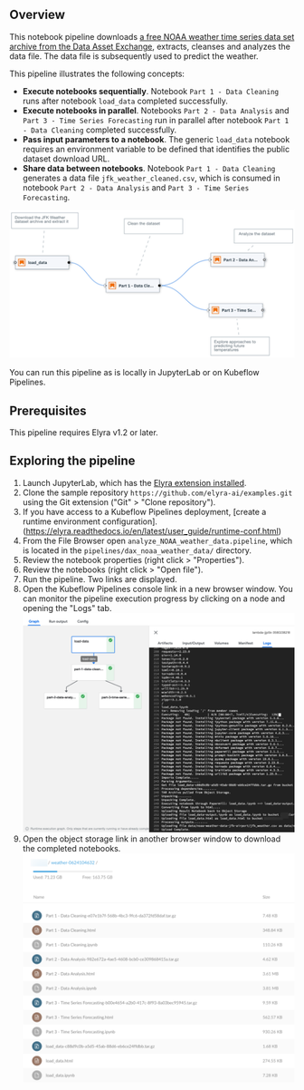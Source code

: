 <!--
{% comment %}
Copyright 2018-2023 Elyra Authors

Licensed under the Apache License, Version 2.0 (the "License");
you may not use this file except in compliance with the License.
You may obtain a copy of the License at

http://www.apache.org/licenses/LICENSE-2.0

Unless required by applicable law or agreed to in writing, software
distributed under the License is distributed on an "AS IS" BASIS,
WITHOUT WARRANTIES OR CONDITIONS OF ANY KIND, either express or implied.
See the License for the specific language governing permissions and
limitations under the License.
{% endcomment %}
-->
## Overview

This notebook pipeline downloads [a free NOAA weather time series data set archive from the Data Asset Exchange](https://developer.ibm.com/exchanges/data/all/jfk-weather-data/), extracts, cleanses and analyzes the data file. The data file is subsequently used to predict the weather. 

This pipeline illustrates the following concepts:
 - **Execute notebooks sequentially**. Notebook `Part 1 - Data Cleaning` runs after notebook `load_data` completed successfully.
 - **Execute notebooks in parallel**. Notebooks `Part 2 - Data Analysis` and `Part 3 - Time Series Forecasting` run in parallel after notebook `Part 1 - Data Cleaning` completed successfully.
 - **Pass input parameters to a notebook**. The generic `load_data` notebook requires an environment variable to be defined that identifies the public dataset download URL.
 - **Share data between notebooks**. Notebook `Part 1 - Data Cleaning` generates a data file `jfk_weather_cleaned.csv`, which is consumed in notebook `Part 2 - Data Analysis` and `Part 3 - Time Series Forecasting`.

![pipeline snapshot](doc/images/pipeline_snapshot.png)

You can run this pipeline as is locally in JupyterLab or on Kubeflow Pipelines.

 ## Prerequisites
 
 This pipeline requires Elyra v1.2 or later.

 ## Exploring the pipeline

 1. Launch JupyterLab, which has the [Elyra extension installed](https://elyra.readthedocs.io/en/latest/getting_started/installation.html).
 1. Clone the sample repository `https://github.com/elyra-ai/examples.git` using the Git extension ("Git" > "Clone repository").
 1. If you have access to a Kubeflow Pipelines deployment, [create a runtime environment configuration].(https://elyra.readthedocs.io/en/latest/user_guide/runtime-conf.html) 
 1. From the File Browser open `analyze_NOAA_weather_data.pipeline`, which is located in the `pipelines/dax_noaa_weather_data/` directory.
 1. Review the notebook properties (right click > "Properties").
 1. Review the notebooks (right click > "Open file").
 1. Run the pipeline. Two links are displayed.
 1. Open the Kubeflow Pipelines console link in a new browser window. You can monitor the pipeline execution progress by clicking on a node and opening the "Logs" tab. 
    ![pipeline graph](doc/images/pipeline_graph_and_output.png)
 1. Open the object storage link in another browser window to download the completed notebooks.
    ![object storage](doc/images/object_storage.png) 
 
